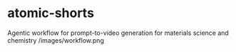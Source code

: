 # atomic-shorts
Agentic workflow for prompt-to-video generation for materials science and chemistry 
/images/workflow.png
